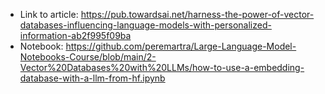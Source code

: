 * Link to article:
https://pub.towardsai.net/harness-the-power-of-vector-databases-influencing-language-models-with-personalized-information-ab2f995f09ba
* Notebook:
https://github.com/peremartra/Large-Language-Model-Notebooks-Course/blob/main/2-Vector%20Databases%20with%20LLMs/how-to-use-a-embedding-database-with-a-llm-from-hf.ipynb
